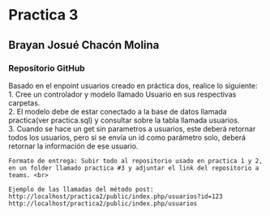 <h1>Practica 3</h1>

<h2>Brayan Josué Chacón Molina</h2>

<h3>Repositorio GitHub </h3>

Basado en el enpoint usuarios creado en práctica dos, realice lo 
siguiente: <br>
      1. Cree un controlador y modelo llamado Usuario en sus respectivas carpetas. <br>
      2. El modelo debe de estar conectado a la base de datos llamada practica(ver practica.sql) y consultar sobre la tabla llamada usuarios. <br>
      3. Cuando se hace un get sin parametros a usuarios, este deberá retornar todos los usuarios, pero si se envía un id como parámetro solo, deberá retornar la información de ese usuario. <br>
      
    Formato de entrega: Subir todo al repositorio usado en practica 1 y 2, en un folder llamado practica #3 y adjuntar el link del repositorio a teams. <br>
    
    Ejemplo de las llamadas del método post: 
    http://localhost/practica2/public/index.php/usuarios?id=123 
    http://localhost/practica2/public/index.php/usuarios

